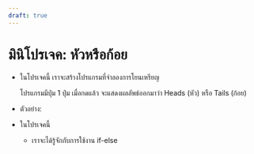 ```yaml
---
draft: true
---
```


<script setup>
  import HtmlOutput from './components/HtmlOutput.vue'
</script>

<!-- Coin flipper -->

# มินิโปรเจค: หัวหรือก้อย

- ในโปรเจคนี้ เราจะสร้างโปรแกรมที่จำลองการโยนเหรียญ

  โปรแกรมมีปุ่ม 1 ปุ่ม
  เมื่อกดแล้ว จะแสดงผลลัพธ์ออกมาว่า Heads (หัว) หรือ Tails (ก้อย)

- ตัวอย่าง:

  <HtmlOutput src="/js/mini-projects/coin-flipper.html" :height="256" />

- ในโปรเจคนี้

  - เราจะได้รู้จักกับการใช้งาน if-else
